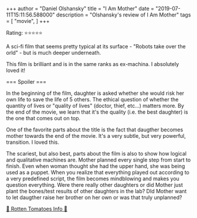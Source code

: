 +++
author = "Daniel Olshansky"
title = "I Am Mother"
date = "2019-07-11T15:11:56.588000"
description = "Olshansky's review of I Am Mother"
tags = [
    "movie",
]
+++

Rating: ⭐⭐⭐⭐⭐

A sci-fi film that seems pretty typical at its surface - "Robots take over the orld" - but is much deeper underneath.

This film is brilliant and is in the same ranks as ex-machina. I absolutely loved it!

=== Spoiler ===

In the beginning of the film, daughter is asked whether she would risk her own life to save the life of 5 others. The ethical question of whether the quantity of lives or "quality of lives" (doctor, thief, etc...) matters more. By the end of the movie, we learn that it's the quality (i.e. the best daughter) is the one that comes out on top.

One of the favorite parts about the title is the fact that daugther becomes mother towards the end of the movie. It's a very subtle, but very powerful, transition. I loved this.

The scariest, but also best, parts about the film is also to show how logical and qualitative machines are. Mother planned every single step from start to finish. Even when woman thought she had the upper hand, she was being used as a puppet. When you realize that everything played out according to a very predefined script, the film becomes mindblowing and makes you question everything. Were there really other daughters or did Mother just plant the bones/test results of other daughters in the lab? DId Mother want to let daugther raise her brother on her own or was that truly unplanned?

[🍅 Rotten Tomatoes Info 🍅](https://www.rottentomatoes.com//m/i_am_mother)